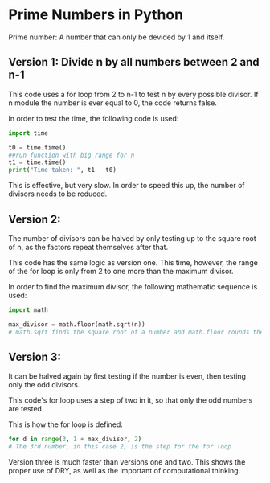 Prime Numbers in Python
===

Prime number: A number that can only be devided by 1 and itself.

Version 1: Divide n by all numbers between 2 and n-1
--
This code uses a for loop from 2 to n-1 to test n by every possible divisor. If n module the number is ever equal to 0, the code returns false.

In order to test the time, the following code is used:

```.py
import time

t0 = time.time()
##run function with big range for n
t1 = time.time()
print("Time taken: ", t1 - t0)
```

This is effective, but very slow. In order to speed this up, the number of divisors needs to be reduced. 

Version 2:
---
The number of divisors can be halved by only testing up to the square root of n, as the factors repeat themselves after that.

This code has the same logic as version one. This time, however, the range of the for loop is only from 2 to one more than the maximum divisor.

In order to find the maximum divisor, the following mathematic sequence is used:

```.py
import math

max_divisor = math.floor(math.sqrt(n))
# math.sqrt finds the square root of a number and math.floor rounds the number down.
```

Version 3:
----
It can be halved again by first testing if the number is even, then testing only the odd divisors.

This code's for loop uses a step of two in it, so that only the odd numbers are tested.

This is how the for loop is defined:

```.py
for d in range(3, 1 + max_divisor, 2)
# The 3rd number, in this case 2, is the step for the for loop
```

Version three is much faster than versions one and two. This shows the proper use of DRY, as well as the important of computational thinking.
